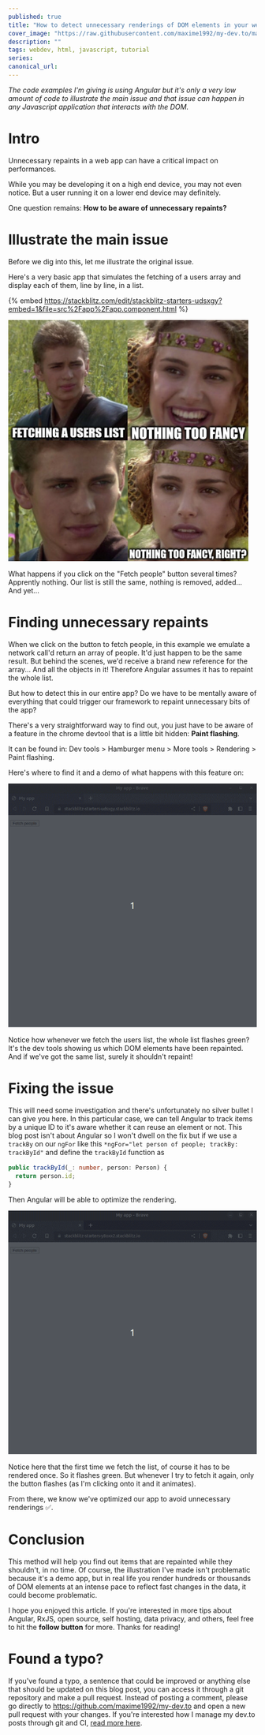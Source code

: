 ```yaml
---
published: true
title: "How to detect unnecessary renderings of DOM elements in your web app to improve performances 🔥"
cover_image: "https://raw.githubusercontent.com/maxime1992/my-dev.to/master/blog-posts/detect-unnecessary-renderings-of-dom-elements/assets/cover.png"
description: ""
tags: webdev, html, javascript, tutorial
series:
canonical_url:
---
```


_The code examples I'm giving is using Angular but it's only a very low amount of code to illustrate the main issue and that issue can happen in any Javascript application that interacts with the DOM._

# Intro

Unnecessary repaints in a web app can have a critical impact on performances.

While you may be developing it on a high end device, you may not even notice. But a user running it on a lower end device may definitely.

One question remains: **How to be aware of unnecessary repaints?**

# Illustrate the main issue

Before we dig into this, let me illustrate the original issue.

Here's a very basic app that simulates the fetching of a users array and display each of them, line by line, in a list.

{% embed https://stackblitz.com/edit/stackblitz-starters-udsxgy?embed=1&file=src%2Fapp%2Fapp.component.html %}

![Fetching users list, nothing too fancy](./assets/fetching-users-list-nothing-too-fancy.png 'Fetching users list, nothing too fancy')

What happens if you click on the "Fetch people" button several times? Apprently nothing. Our list is still the same, nothing is removed, added... And yet...

# Finding unnecessary repaints

When we click on the button to fetch people, in this example we emulate a network call'd return an array of people. It'd just happen to be the same result. But behind the scenes, we'd receive a brand new reference for the array... And all the objects in it! Therefore Angular assumes it has to repaint the whole list.

But how to detect this in our entire app? Do we have to be mentally aware of everything that could trigger our framework to repaint unnecessary bits of the app?

There's a very straightforward way to find out, you just have to be aware of a feature in the chrome devtool that is a little bit hidden: **Paint flashing**.

It can be found in: Dev tools > Hamburger menu > More tools > Rendering > Paint flashing.

Here's where to find it and a demo of what happens with this feature on:

![Fetching the users list triger a repaint for the whole list](./assets/paint-flashing-with-issue.gif 'Fetching the users list triger a repaint for the whole list')

Notice how whenever we fetch the users list, the whole list flashes green? It's the dev tools showing us which DOM elements have been repainted. And if we've got the same list, surely it shouldn't repaint!

# Fixing the issue

This will need some investigation and there's unfortunately no silver bullet I can give you here. In this particular case, we can tell Angular to track items by a unique ID to it's aware whether it can reuse an element or not. This blog post isn't about Angular so I won't dwell on the fix but if we use a `trackBy` on our `ngFor` like this `*ngFor="let person of people; trackBy: trackById"` and define the `trackById` function as

```ts
public trackById(_: number, person: Person) {
  return person.id;
}
```

Then Angular will be able to optimize the rendering.

![Fetching the users list does not triger a repaint for the whole list](./assets/paint-flashing-without-issue.gif 'Fetching the users list does not triger a repaint for the whole list')

Notice here that the first time we fetch the list, of course it has to be rendered once. So it flashes green. But whenever I try to fetch it again, only the button flashes (as I'm clicking onto it and it animates).

From there, we know we've optimized our app to avoid unnecessary renderings ✅.

# Conclusion

This method will help you find out items that are repainted while they shouldn't, in no time. Of course, the illustration I've made isn't problematic because it's a demo app, but in real life you render hundreds or thousands of DOM elements at an intense pace to reflect fast changes in the data, it could become problematic.

I hope you enjoyed this article. If you're interested in more tips about Angular, RxJS, open source, self hosting, data privacy, and others, feel free to hit the **follow button** for more. Thanks for reading!

# Found a typo?

If you've found a typo, a sentence that could be improved or anything else that should be updated on this blog post, you can access it through a git repository and make a pull request. Instead of posting a comment, please go directly to https://github.com/maxime1992/my-dev.to and open a new pull request with your changes. If you're interested how I manage my dev.to posts through git and CI, [read more here](https://dev.to/maxime1992/manage-your-dev-to-blog-posts-from-a-git-repo-and-use-continuous-deployment-to-auto-publish-update-them-143j).
